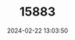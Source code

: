 ---
title: "15883"
category: "Palaemnema paulicoba"
draft: false
date: 2024-02-22 13:03:50
languages:
  English: ["Cordoba Shadowdamsel"]
---